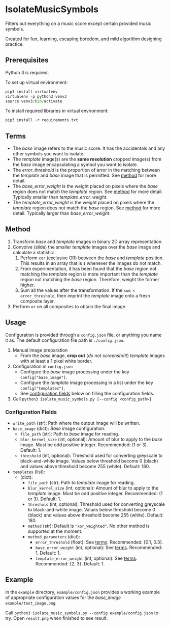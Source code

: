 # IsolateMusicSymbols
Filters out everything on a music score except certain provided music symbols.

Created for fun, learning, escaping boredom, and mild algorithm designing practice.

## Prerequisites
Python 3 is required.

To set up virtual environment:
```python
pip3 install virtualenv
virtualenv -p python3 venv3
source venv3/bin/activate
```

To install required libraries in virtual environment:
```python
pip3 install -r requirements.txt
```

## Terms
- The _base_ image refers to the music score. It has the accidentals and any other symbols you want to isolate.
- The _template_ image(s) are the **same resolution** cropped image(s) from the *base* image encapsulating a symbol you want to isolate.
- The _error_threshold_ is the proportion of error in the matching between the _template_ and *base* image that is permitted. See [method](#method) for more detail.
- The _base_error_weight_ is the weight placed on pixels where the *base* region does not match the *template* region. See [method](#method) for more detail. Typically smaller than _template_error_weight_.
- The _template_error_weight_ is the weight placed on pixels where the *template* region does not match the *base* region. See [method](#method) for more detail. Typically larger than _base_error_weight_.

## Method
1. Transform *base* and *template* images in binary 2D array representation.
2. Convolve (slide) the smaller *template* images over the *base* image and calculate a statistic:
   1. Perform `xor` (exclusive OR) between the *base* and *template* position. This results in an array that is `1` whenever the images do not match.
   2. From experimentation, it has been found that the *base* region not matching the *template* region is more important than the *template* region not matching the *base* region. Therefore, weight the former higher.
   3. Sum all the values after the transformation. If the `sum < error_threshold`, then imprint the *template* image onto a fresh composite layer.
3. Perform `or` on all composites to obtain the final image.

## Usage

Configuration is provided through a `config.json` file, or anything you name it as. The default configuration file path is `./config.json`.

1. Manual image preparation
   - From the *base* image, **crop out** (*do not screenshot!*) *template* images with at least a 1 pixel white border.
2. Configuration in `config.json`
   - Configure the *base* image processing under the key `config["base_image"]`.
   - Configure the *template* image processing in a list under the key `config["templates"]`.
   - See [configuration fields](#configuration-fields) below on filling the configuration fields.
3. Call `python3 isolate_music_symbols.py [--config <config_path>]`

### Configuration Fields
- `write_path` (str): Path where the output image will be written.
- `base_image` (dict): *Base* image configuration.
  - `file_path` (str): Path to *base* image for reading.
  - `blur_kernel_size` (int, optional): Amount of blur to apply to the *base* image. Must be odd positive integer. Recommended: (1 or 3). Default: 1.
  - `threshold` (int, optional): Threshold used for converting greyscale to black-and-white image. Values below threshold become 0 (black) and values above threshold become 255 (white). Default: 180.
- `templates` (list):
  - (dict):
    - `file_path` (str): Path to *template* image for reading.
    - `blur_kernel_size` (int, optional): Amount of blur to apply to the *template* image. Must be odd positive integer. Recommended: (1 or 3). Default: 1.
    - `threshold` (int, optional): Threshold used for converting greyscale to black-and-white image. Values below threshold become 0 (black) and values above threshold become 255 (white). Default: 180.
    - `method` (str): Default is `"xor_weighted"`. No other method is supported at the moment.
    - `method_parameters` (dict):
      - `error_threshold` (float): See [terms](#terms). Recommended: [0.1, 0.3].
      - `base_error_weight` (int, optional): See [terms](#terms). Recommended: 1. Default: 1.
      - `template_error_weight` (int, optional): See [terms](#terms). Recommended: {2, 3}. Default: 1.

## Example
In the `example` directory, `example/config.json` provides a working example of appropriate configuration values for the *base_image* `example/test_image.png`.

Call `python3 isolate_music_symbols.py --config example/config.json` to try. Open `result.png` when finished to see result.